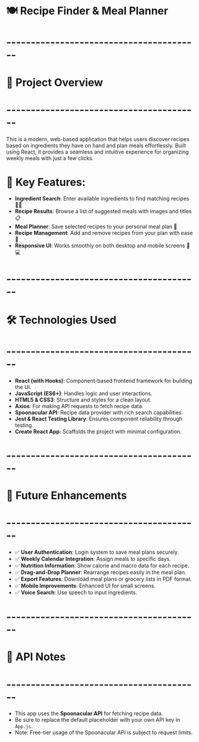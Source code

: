 # 🍽️ Recipe Finder & Meal Planner

# ----------------------------------------
# 📖 Project Overview
# ----------------------------------------
This is a modern, web-based application that helps users discover recipes 
based on ingredients they have on hand and plan meals effortlessly. 
Built using React, it provides a seamless and intuitive experience 
for organizing weekly meals with just a few clicks.

# 🔑 Key Features:
- **Ingredient Search**: Enter available ingredients to find matching recipes 🥕🍗
- **Recipe Results**: Browse a list of suggested meals with images and titles 📋
- **Meal Planner**: Save selected recipes to your personal meal plan 📆
- **Recipe Management**: Add and remove recipes from your plan with ease 🧹
- **Responsive UI**: Works smoothly on both desktop and mobile screens 📱💻

# ----------------------------------------
# 🛠️ Technologies Used
# ----------------------------------------
- **React (with Hooks)**: Component-based frontend framework for building the UI.
- **JavaScript (ES6+)**: Handles logic and user interactions.
- **HTML5 & CSS3**: Structure and styles for a clean layout.
- **Axios**: For making API requests to fetch recipe data.
- **Spoonacular API**: Recipe data provider with rich search capabilities.
- **Jest & React Testing Library**: Ensures component reliability through testing.
- **Create React App**: Scaffolds the project with minimal configuration.

# ----------------------------------------
# 🌱 Future Enhancements
# ----------------------------------------
- ✅ **User Authentication**: Login system to save meal plans securely.
- ✅ **Weekly Calendar Integration**: Assign meals to specific days.
- ✅ **Nutrition Information**: Show calorie and macro data for each recipe.
- ✅ **Drag-and-Drop Planner**: Rearrange recipes easily in the meal plan.
- ✅ **Export Features**: Download meal plans or grocery lists in PDF format.
- ✅ **Mobile Improvements**: Enhanced UI for small screens.
- ✅ **Voice Search**: Use speech to input ingredients.

# ----------------------------------------
# 🔗 API Notes
# ----------------------------------------
- This app uses the **Spoonacular API** for fetching recipe data.
- Be sure to replace the default placeholder with your own API key in `App.js`.
- Note: Free-tier usage of the Spoonacular API is subject to request limits.
